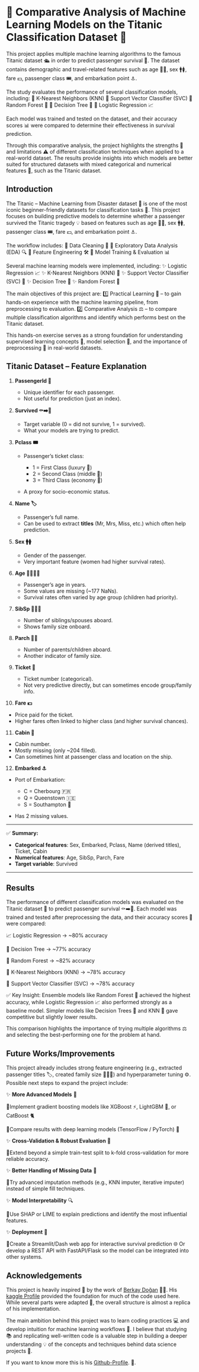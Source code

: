 
# 🚢 Comparative Analysis of Machine Learning Models on the Titanic Classification Dataset 🤖

This project applies multiple machine learning algorithms to the famous Titanic dataset 🛳️ in order to predict passenger survival 🎯. The dataset contains demographic and travel-related features such as age 👶👴, sex 🚹🚺, fare 💵, passenger class 🎟️, and embarkation point ⚓.

The study evaluates the performance of several classification models, including:
🔹 K-Nearest Neighbors (KNN)
🔹 Support Vector Classifier (SVC)
🔹 Random Forest 🌲
🔹 Decision Tree 🌳
🔹 Logistic Regression 📈

Each model was trained and tested on the dataset, and their accuracy scores 📊 were compared to determine their effectiveness in survival prediction.

Through this comparative analysis, the project highlights the strengths 💪 and limitations ⚠️ of different classification techniques when applied to a real-world dataset. The results provide insights into which models are better suited for structured datasets with mixed categorical and numerical features 🔢, such as the Titanic dataset.

## Introduction
The Titanic – Machine Learning from Disaster dataset 🚢 is one of the most iconic beginner-friendly datasets for classification tasks 🤖. This project focuses on building predictive models to determine whether a passenger survived the Titanic tragedy 💡 based on features such as age 👶👴, sex 🚹🚺, passenger class 🎟️, fare 💵, and embarkation point ⚓.

The workflow includes:
🔹 Data Cleaning 🧹
🔹 Exploratory Data Analysis (EDA) 🔍
🔹 Feature Engineering 🛠️
🔹 Model Training & Evaluation 📊

Several machine learning models were implemented, including:
✨ Logistic Regression 📈
✨ K-Nearest Neighbors (KNN) 👥
✨ Support Vector Classifier (SVC) 📐
✨ Decision Tree 🌳
✨ Random Forest 🌲

The main objectives of this project are:
1️⃣ Practical Learning 🎯 – to gain hands-on experience with the machine learning pipeline, from preprocessing to evaluation.
2️⃣ Comparative Analysis ⚖️ – to compare multiple classification algorithms and identify which performs best on the Titanic dataset.

This hands-on exercise serves as a strong foundation for understanding supervised learning concepts 🧠, model selection 🔄, and the importance of preprocessing 🧩 in real-world datasets.

## Titanic Dataset – Feature Explanation

1. **PassengerId 🔢**

   * Unique identifier for each passenger.
   * Not useful for prediction (just an index).

2. **Survived ⚰️➡️🙂**

   * Target variable (0 = did not survive, 1 = survived).
   * What your models are trying to predict.

3. **Pclass 🎟️**

   * Passenger’s ticket class:

     * 1 = First Class (luxury 🥂)
     * 2 = Second Class (middle 💺)
     * 3 = Third Class (economy 🚶)
   * A proxy for socio-economic status.

4. **Name 🏷️**

   * Passenger’s full name.
   * Can be used to extract **titles** (Mr, Mrs, Miss, etc.) which often help prediction.

5. **Sex 🚹🚺**

   * Gender of the passenger.
   * Very important feature (women had higher survival rates).

6. **Age 👶👦👩👴**

   * Passenger’s age in years.
   * Some values are missing (\~177 NaNs).
   * Survival rates often varied by age group (children had priority).

7. **SibSp 👨‍👩‍👧**

   * Number of siblings/spouses aboard.
   * Shows family size onboard.

8. **Parch 👶👵**

   * Number of parents/children aboard.
   * Another indicator of family size.

9. **Ticket 🎫**

   * Ticket number (categorical).
   * Not very predictive directly, but can sometimes encode group/family info.

10. **Fare 💵**

* Price paid for the ticket.
* Higher fares often linked to higher class (and higher survival chances).

11. **Cabin 🚪**

* Cabin number.
* Mostly missing (only \~204 filled).
* Can sometimes hint at passenger class and location on the ship.

12. **Embarked ⚓**

* Port of Embarkation:

  * C = Cherbourg 🇫🇷
  * Q = Queenstown 🇮🇪
  * S = Southampton 🏴
* Has 2 missing values.

---

✅ **Summary:**

* **Categorical features**: Sex, Embarked, Pclass, Name (derived titles), Ticket, Cabin
* **Numerical features**: Age, SibSp, Parch, Fare
* **Target variable**: Survived

---

## Results
The performance of different classification models was evaluated on the Titanic dataset 🚢 to predict passenger survival ⚰️➡️🙂. Each model was trained and tested after preprocessing the data, and their accuracy scores 🎯 were compared:

📈 Logistic Regression → ~80% accuracy

🌳 Decision Tree → ~77% accuracy

🌲 Random Forest → ~82% accuracy

👥 K-Nearest Neighbors (KNN) → ~78% accuracy

📐 Support Vector Classifier (SVC) → ~78% accuracy

✅ Key Insight: Ensemble models like Random Forest 🌲 achieved the highest accuracy, while Logistic Regression 📈 also performed strongly as a baseline model. Simpler models like Decision Trees 🌳 and KNN 👥 gave competitive but slightly lower results.

This comparison highlights the importance of trying multiple algorithms ⚖️ and selecting the best-performing one for the problem at hand.
## Future Works/Improvements
This project already includes strong feature engineering (e.g., extracted passenger titles 🏷️, created family size 👨‍👩‍👧) and hyperparameter tuning ⚙️. Possible next steps to expand the project include:

✨ **More Advanced Models** 🤖

🔹Implement gradient boosting models like XGBoost ⚡, LightGBM 🌟, or CatBoost 🐈

🔹Compare results with deep learning models (TensorFlow / PyTorch) 🧠

✨ **Cross-Validation & Robust Evaluation** 🔁

🔹Extend beyond a simple train-test split to k-fold cross-validation for more reliable accuracy.

✨ **Better Handling of Missing Data** 🧩

🔹Try advanced imputation methods (e.g., KNN imputer, iterative imputer) instead of simple fill techniques.

✨ **Model Interpretability** 🔍

🔹Use SHAP or LIME to explain predictions and identify the most influential features.

✨ **Deployment** 🚀

🔹Create a Streamlit/Dash web app for interactive survival prediction 🌐 Or develop a REST API with FastAPI/Flask so the model can be integrated into other systems.
## Acknowledgements
This project is heavily inspired 🙏 by the work of [Berkay Doğan](https://www.linkedin.com/in/berkaydogan-/)
 👨‍💻. His [kaggle Profile](https://www.kaggle.com/berkaydogan1)
  provided the foundation for much of the code used here. While several parts were adapted 🔧, the overall structure is almost a replica of his implementation.

The main ambition behind this project was to learn coding practices 💻 and develop intuition for machine learning workflows 🤖. I believe that studying 📚 and replicating well-written code is a valuable step in building a deeper understanding 💡 of the concepts and techniques behind data science projects 🔬.

If you want to know more this is his [Github-Profile](https://github.com/berkaydgn).
 🐙.
